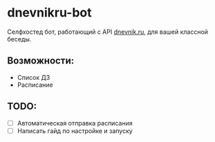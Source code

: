 # dnevnikru-bot
Селфхостед бот, работающий с API [dnevnik.ru](https://dnevnik.ru), для вашей классной беседы.

## Возможности:
* Список ДЗ
* Расписание

## TODO:
- [ ] Автоматическая отправка расписания
- [ ] Написать гайд по настройке и запуску